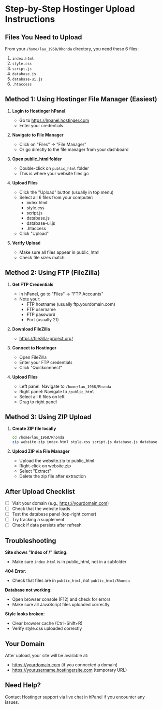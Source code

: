 # Step-by-Step Hostinger Upload Instructions

## Files You Need to Upload

From your `/home/lau_1968/Rhonda` directory, you need these 6 files:
1. `index.html`
2. `style.css`
3. `script.js`
4. `database.js`
5. `database-ui.js`
6. `.htaccess`

## Method 1: Using Hostinger File Manager (Easiest)

1. **Login to Hostinger hPanel**
   - Go to https://hpanel.hostinger.com
   - Enter your credentials

2. **Navigate to File Manager**
   - Click on "Files" → "File Manager"
   - Or go directly to the file manager from your dashboard

3. **Open public_html folder**
   - Double-click on `public_html` folder
   - This is where your website files go

4. **Upload Files**
   - Click the "Upload" button (usually in top menu)
   - Select all 6 files from your computer:
     - index.html
     - style.css
     - script.js
     - database.js
     - database-ui.js
     - .htaccess
   - Click "Upload"

5. **Verify Upload**
   - Make sure all files appear in public_html
   - Check file sizes match

## Method 2: Using FTP (FileZilla)

1. **Get FTP Credentials**
   - In hPanel, go to "Files" → "FTP Accounts"
   - Note your:
     - FTP hostname (usually ftp.yourdomain.com)
     - FTP username
     - FTP password
     - Port (usually 21)

2. **Download FileZilla**
   - https://filezilla-project.org/

3. **Connect to Hostinger**
   - Open FileZilla
   - Enter your FTP credentials
   - Click "Quickconnect"

4. **Upload Files**
   - Left panel: Navigate to `/home/lau_1968/Rhonda`
   - Right panel: Navigate to `/public_html`
   - Select all 6 files on left
   - Drag to right panel

## Method 3: Using ZIP Upload

1. **Create ZIP file locally**
   ```bash
   cd /home/lau_1968/Rhonda
   zip website.zip index.html style.css script.js database.js database-ui.js .htaccess
   ```

2. **Upload ZIP via File Manager**
   - Upload the website.zip to public_html
   - Right-click on website.zip
   - Select "Extract"
   - Delete the zip file after extraction

## After Upload Checklist

- [ ] Visit your domain (e.g., https://yourdomain.com)
- [ ] Check that the website loads
- [ ] Test the database panel (top-right corner)
- [ ] Try tracking a supplement
- [ ] Check if data persists after refresh

## Troubleshooting

**Site shows "Index of /" listing:**
- Make sure `index.html` is in public_html, not in a subfolder

**404 Error:**
- Check that files are in `public_html`, not `public_html/Rhonda`

**Database not working:**
- Open browser console (F12) and check for errors
- Make sure all JavaScript files uploaded correctly

**Style looks broken:**
- Clear browser cache (Ctrl+Shift+R)
- Verify style.css uploaded correctly

## Your Domain

After upload, your site will be available at:
- https://yourdomain.com (if you connected a domain)
- https://yourusername.hostingersite.com (temporary URL)

## Need Help?

Contact Hostinger support via live chat in hPanel if you encounter any issues.
